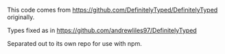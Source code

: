 This code comes from https://github.com/DefinitelyTyped/DefinitelyTyped originally.

Types fixed as in https://github.com/andrewliles97/DefinitelyTyped

Separated out to its own repo for use with npm.
